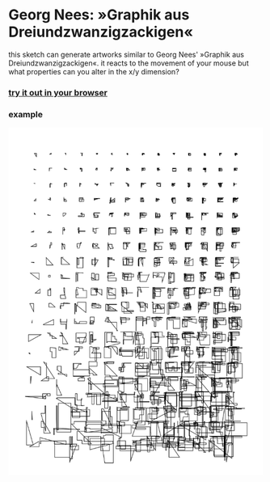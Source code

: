 # Georg Nees: »Graphik aus Dreiundzwanzigzackigen«

this sketch can generate artworks similar to Georg Nees' »Graphik aus Dreiundzwanzigzackigen«. it reacts to the movement of your mouse but what properties can you alter in the x/y dimension?

### [try it out in your browser](https://niezuhaus.de/p/georg_nees)

### example

![example](export.svg)